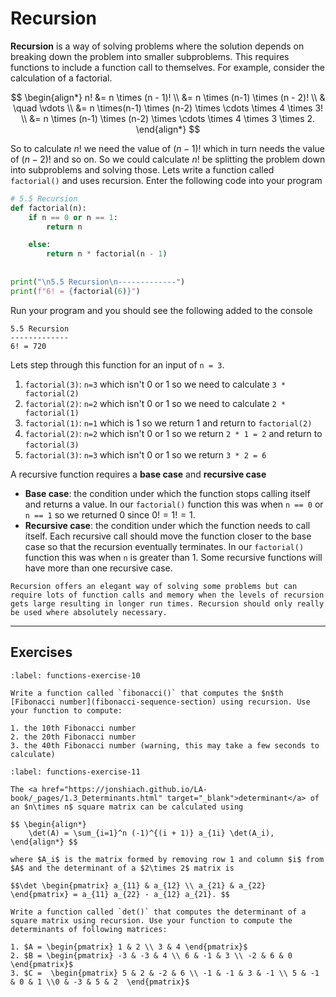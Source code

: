 # Recursion

**Recursion** is a way of solving problems where the solution depends on breaking down the problem into smaller subproblems. This requires functions to include a function call to themselves. For example, consider the calculation of a factorial.

$$ \begin{align*}
    n! &= n \times (n - 1)! \\
    &= n \times (n-1) \times (n - 2)! \\
    & \quad \vdots \\
    &= n \times(n-1) \times (n-2) \times \cdots \times 4 \times 3! \\
    &= n \times (n-1) \times (n-2) \times \cdots \times 4 \times 3 \times 2.
\end{align*} $$ 

So to calculate $n!$ we need the value of $(n-1)!$ which in turn needs the value of $(n-2)!$ and so on. So we could calculate $n!$ be splitting the problem down into subproblems and solving those. Lets write a function called `factorial()` and uses recursion. Enter the following code into your program

```python
# 5.5 Recursion
def factorial(n):
    if n == 0 or n == 1:
        return n

    else: 
        return n * factorial(n - 1)
    
 
print("\n5.5 Recursion\n-------------")
print(f"6! = {factorial(6)}")
```

Run your program and you should see the following added to the console

```text
5.5 Recursion
-------------
6! = 720
```

Lets step through this function for an input of `n = 3`.

1. `factorial(3)`: `n=3` which isn't 0 or 1 so we need to calculate `3 * factorial(2)`
2. `factorial(2)`: `n=2` which isn't 0 or 1 so we need to calculate `2 * factorial(1)`
3. `factorial(1)`: `n=1` which is 1 so we return 1 and return to `factorial(2)`
4. `factorial(2)`: `n=2` which isn't 0 or 1 so we return `2 * 1 = 2` and return to `factorial(3)`
5. `factorial(3)`: `n=3` which isn't 0 or 1 so we return `3 * 2 = 6`

A recursive function requires a **base case** and **recursive case**

- **Base case**: the condition under which the function stops calling itself and returns a value. In our `factorial()` function this was when `n == 0` or `n == 1` so we returned 0 since $0! = 1! = 1$.
- **Recursive case**: the condition under which the function needs to call itself. Each recursive call should move the function closer to the base case so that the recursion eventually terminates. In our `factorial()` function this was when `n` is greater than 1. Some recursive functions will have more than one recursive case.

```{warning}
Recursion offers an elegant way of solving some problems but can require lots of function calls and memory when the levels of recursion gets large resulting in longer run times. Recursion should only really be used where absolutely necessary.
```

---

## Exercises

```{exercise}
:label: functions-exercise-10

Write a function called `fibonacci()` that computes the $n$th [Fibonacci number](fibonacci-sequence-section) using recursion. Use your function to compute:

1. the 10th Fibonacci number
2. the 20th Fibonacci number
3. the 40th Fibonacci number (warning, this may take a few seconds to calculate)
```

```{exercise}
:label: functions-exercise-11

The <a href="https://jonshiach.github.io/LA-book/_pages/1.3_Determinants.html" target="_blank">determinant</a> of an $n\times n$ square matrix can be calculated using

$$ \begin{align*}
    \det(A) = \sum_{i=1}^n (-1)^{(i + 1)} a_{1i} \det(A_i),
\end{align*} $$

where $A_i$ is the matrix formed by removing row 1 and column $i$ from $A$ and the determinant of a $2\times 2$ matrix is

$$\det \begin{pmatrix} a_{11} & a_{12} \\ a_{21} & a_{22} \end{pmatrix} = a_{11} a_{22} - a_{12} a_{21}. $$

Write a function called `det()` that computes the determinant of a square matrix using recursion. Use your function to compute the determinants of following matrices:

1. $A = \begin{pmatrix} 1 & 2 \\ 3 & 4 \end{pmatrix}$
2. $B = \begin{pmatrix} -3 & -3 & 4 \\ 6 & -1 & 3 \\ -2 & 6 & 0 \end{pmatrix}$
3. $C =  \begin{pmatrix} 5 & 2 & -2 & 6 \\ -1 & -1 & 3 & -1 \\ 5 & -1 & 0 & 1 \\0 & -3 & 5 & 2  \end{pmatrix}$
```
